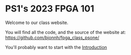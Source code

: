 # PS1's 2023 FPGA 101

Welcome to our class website.

You will find all the code, and the source of the website at:
https://github.com/bjonnh/fpga_class_psone/


You'll probably want to start with the [Introduction](./introduction/)
